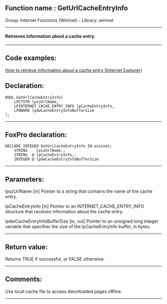 
## Function name : GetUrlCacheEntryInfo
Group: Internet Functions (WinInet) - Library: wininet    
***  


#### Retrieves information about a cache entry.
***  


## Code examples:
[How to retrieve information about a cache entry (Internet Explorer)](../../samples/sample_332.md)  

## Declaration:
```foxpro  
BOOL GetUrlCacheEntryInfo(
	LPCTSTR lpszUrlName,
	LPINTERNET_CACHE_ENTRY_INFO lpCacheEntryInfo,
	LPDWORD lpdwCacheEntryInfoBufferSize
);  
```  
***  


## FoxPro declaration:
```foxpro  
DECLARE INTEGER GetUrlCacheEntryInfo IN wininet;
	STRING    lpszUrlName,;
	STRING  @ lpCacheEntryInfo,;
	INTEGER @ lpdwCacheEntryInfoBufferSize  
```  
***  


## Parameters:
lpszUrlName
[in] Pointer to a string that contains the name of the cache entry.

lpCacheEntryInfo
[in] Pointer to an INTERNET_CACHE_ENTRY_INFO structure that receives information about the cache entry.

lpdwCacheEntryInfoBufferSize
[in, out] Pointer to an unsigned long integer variable that specifies the size of the lpCacheEntryInfo buffer, in bytes.   
***  


## Return value:
Returns TRUE if successful, or FALSE otherwise.  
***  


## Comments:
Use local cache file to access dwonloaded pages offline.  
  
***  

